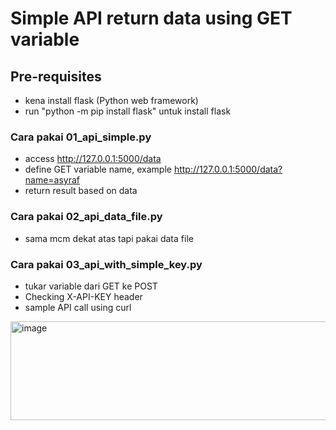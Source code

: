 # Simple API return data using GET variable

## Pre-requisites
- kena install flask (Python web framework)
- run "python -m pip install flask" untuk install flask

### Cara pakai **01_api_simple.py**
- access http://127.0.0.1:5000/data
- define GET variable name, example http://127.0.0.1:5000/data?name=asyraf
- return result based on data

### Cara pakai **02_api_data_file.py**
- sama mcm dekat atas tapi pakai data file

### Cara pakai **03_api_with_simple_key.py**
- tukar variable dari GET ke POST
- Checking X-API-KEY header
- sample API call using curl
<img width="667" height="158" alt="image" src="https://github.com/user-attachments/assets/f5696710-f996-4c37-bd3b-738d34911f33" />
